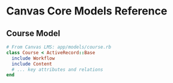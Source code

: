 # Canvas Core Models Reference

## Course Model
```ruby
# From Canvas LMS: app/models/course.rb
class Course < ActiveRecord::Base
  include Workflow
  include Content
  # ... key attributes and relations
end